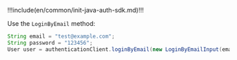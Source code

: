 !!!include(en/common/init-java-auth-sdk.md)!!!

Use the `LoginByEmail` method:

```java
String email = "test@example.com";
String password = "123456";
User user = authenticationClient.loginByEmail(new LoginByEmailInput(email, password)).execute();
```
